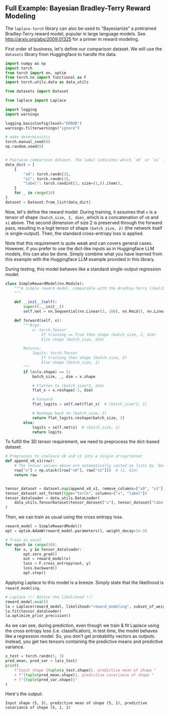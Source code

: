## Full Example: Bayesian Bradley-Terry Reward Modeling

The `laplace-torch` library can also be used to "Bayesianize" a pretrained Bradley-Terry
reward model, popular in large language models. See <http://arxiv.org/abs/2009.01325>
for a primer in reward modeling.

First order of business, let's define our comparison dataset. We will use the `datasets`
library from Huggingface to handle the data.

```python
import numpy as np
import torch
from torch import nn, optim
from torch.nn import functional as F
import torch.utils.data as data_utils

from datasets import Dataset

from laplace import Laplace

import logging
import warnings

logging.basicConfig(level="ERROR")
warnings.filterwarnings("ignore")

# make deterministic
torch.manual_seed(0)
np.random.seed(0)


# Pairwise comparison dataset. The label indicates which `x0` or `x1` is preferred.
data_dict = [
    {
        "x0": torch.randn(3),
        "x1": torch.randn(3),
        "label": torch.randint(2, size=(1,)).item(),
    }
    for _ in range(10)
]
dataset = Dataset.from_list(data_dict)
```

Now, let's define the reward model. During training, it assumes that `x` is a tensor
of shape `(batch_size, 2, dim)`, which is a concatenation of `x0` and `x1` above.
The second dimension of size 2 is preserved through the forward pass, resulting in
a logit tensor of shape `(batch_size, 2)` (the network itself is single-output).
Then, the standard cross-entropy loss is applied.

Note that this requirement is quite weak and can covers general cases. However, if you
prefer to use the dict-like inputs as in Huggingface LLM models, this can also be done.
Simply combine what you have learned from this example with the Huggingface LLM example
provided in this library.

During testing, this model behaves like a standard single-output regression
model.

```python
class SimpleRewardModel(nn.Module):
    """A simple reward model, compatible with the Bradley-Terry likelihood.
    """

    def __init__(self):
        super().__init__()
        self.net = nn.Sequential(nn.Linear(3, 100), nn.ReLU(), nn.Linear(100, 1))

    def forward(self, x):
        """Args:
            x: torch.Tensor
                If training == True then shape (batch_size, 2, dim)
                Else shape (batch_size, dim)

        Returns:
            logits: torch.Tensor
                If training then shape (batch_size, 2)
                Else shape (batch_size, 1)
        """
        if len(x.shape) == 3:
            batch_size, _, dim = x.shape

            # Flatten to (batch_size*2, dim)
            flat_x = x.reshape(-1, dim)

            # Forward
            flat_logits = self.net(flat_x)  # (batch_size*2, 1)

            # Reshape back to (batch_size, 2)
            return flat_logits.reshape(batch_size, 2)
        else:
            logits = self.net(x)  # (batch_size, 1)
            return logits
```

To fulfill the 3D tensor requirement, we need to preprocess the dict-based dataset.

```python
# Preprocess to coalesce x0 and x1 into a single array/tensor
def append_x0_x1(row):
    # The tensor values above are automatically casted as lists by `Dataset`
    row["x"] = np.stack([row["x0"], row["x1"]])  # (2, dim)
    return row


tensor_dataset = dataset.map(append_x0_x1, remove_columns=["x0", "x1"])
tensor_dataset.set_format(type="torch", columns=["x", "label"])
tensor_dataloader = data_utils.DataLoader(
    data_utils.TensorDataset(tensor_dataset["x"], tensor_dataset["label"]), batch_size=3
)
```

Then, we can train as usual using the cross entropy loss.

```python
reward_model = SimpleRewardModel()
opt = optim.AdamW(reward_model.parameters(), weight_decay=1e-3)

# Train as usual
for epoch in range(10):
    for x, y in tensor_dataloader:
        opt.zero_grad()
        out = reward_model(x)
        loss = F.cross_entropy(out, y)
        loss.backward()
        opt.step()
```

Applying Laplace to this model is a breeze. Simply state that the likelihood is `reward_modeling`.

```python
# Laplace !!! Notice the likelihood !!!
reward_model.eval()
la = Laplace(reward_model, likelihood="reward_modeling", subset_of_weights="all")
la.fit(tensor_dataloader)
la.optimize_prior_precision()
```

As we can see, during prediction, even though we train & fit Laplace using the cross entropy
loss (i.e. classification), in test time, the model behaves like a regression model.
So, you don't get probability vectors as outputs. Instead, you get two tensors
containing the predictive means and predictive variance.

```python
x_test = torch.randn(5, 3)
pred_mean, pred_var = la(x_test)
print(
    f"Input shape {tuple(x_test.shape)}, predictive mean of shape "
    + f"{tuple(pred_mean.shape)}, predictive covariance of shape "
    + f"{tuple(pred_var.shape)}"
)
```

Here's the output:

```
Input shape (5, 3), predictive mean of shape (5, 1), predictive covariance of shape (5, 1, 1)
```
